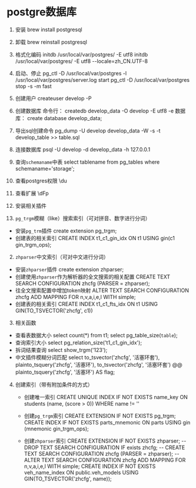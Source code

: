 # postgre数据库

1. 安装
brew install postgresql

2. 卸载
brew reinstall postgresql

3. 格式化编码
initdb /usr/local/var/postgres/ -E utf8
initdb /usr/local/var/postgres/ -E utf8 --locale=zh_CN.UTF-8


4. 启动、停止
pg_ctl -D /usr/local/var/postgres -l /usr/local/var/postgres/server.log start
pg_ctl -D /usr/local/var/postgres stop -s -m fast

5. 创建用户
createuser develop -P

6. 创建数据库
命令行： createdb develop_data -O develop -E utf8 -e
数据库： create database develop_data;

7. 导出sql创建命令
pg_dump -U develop develop_data -W -s -t develop_table >> table.sql


8. 连接数据库
psql -U develop -d develop_data -h 127.0.0.1

9. 查询`schemaname`中表
select tablename from pg_tables where schemaname='storage';

10. 查看postgres权限
\du

11. 查看扩展
\dFp

12. 安装相关插件
1. `pg_trgm`模糊（like）搜索索引（可对拼音、数字进行分词）
- 安装`pg_trm`插件
	create extension pg_trgm;
- 创建表的相关索引
	CREATE INDEX t1_c1_gin_idx ON t1 USING gin(c1 gin_trgm_ops);

2. `zhparser`中文索引（可对中文进行分词）
- 安装`zhparser`插件
	create extension zhparser;
- 创建使用`zhparser`作为解析器的全文搜索的相关配置
	CREATE TEXT SEARCH CONFIGURATION zhcfg (PARSER = zhparser);
- 往全文搜索配置中增加token映射
	ALTER TEXT SEARCH CONFIGURATION zhcfg ADD MAPPING FOR n,v,a,i,e,l WITH simple;
- 创建表的相关索引
	CREATE INDEX t1_c1_fts_idx ON t1 USING GIN(TO_TSVECTOR('zhcfg', c1))

3. 相关函数
- 查看表数据大小
	select count(*) from t1;
	select pg_table_size(`table`);
- 查询索引大小
	select pg_relation_size('t1_c1_gin_idx');
- 拆词结果查询
	select show_trgm('123');
- 中文插件模糊分词匹配
	select to_tsvector('zhcfg', '活塞环套'), plainto_tsquery('zhcfg', '活塞环'), to_tsvector('zhcfg', '活塞环套') @@ plainto_tsquery('zhcfg', '活塞环') AS flag;

4. 创建索引（带有附加条件的方式）
	- 创建唯一索引
		CREATE UNIQUE INDEX IF NOT EXISTS name_key
		ON students (name, (score > 0)) WHERE name != ''

	- 创建`pg_trgm`索引
		CREATE EXTENSION IF NOT EXISTS pg_trgm;
		CREATE INDEX IF NOT EXISTS parts_mnemonic ON parts USING gin (mnemonic gin_trgm_ops);

	- 创建`zhparser`索引
		CREATE EXTENSION IF NOT EXISTS zhparser;
		-- DROP TEXT SEARCH CONFIGURATION IF exists zhcfg;
		-- CREATE TEXT SEARCH CONFIGURATION zhcfg (PARSER = zhparser);
		-- ALTER TEXT SEARCH CONFIGURATION zhcfg ADD MAPPING FOR n,v,a,i,e,l WITH simple;
		CREATE INDEX IF NOT EXISTS veh_name_index ON public.veh_models
		USING GIN(TO_TSVECTOR('zhcfg', name));
